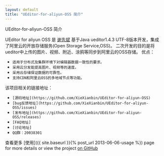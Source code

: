 ```yaml
---
layout: default
title: "UEditor-for-aliyun-OSS 简介"
---
```


<p class="lead"> UEditor-for-aliyun-OSS 简介 </p>

UEditor for aliyun OSS 是 [谢先斌](http://www.xiexianbin.cn) 基于Java ueditor1.4.3 UTF-8版本开发，集成了阿里云的开放存储服务(Open Storage Service,OSS)。
二次开发的目的是将ueditor中上传的图片、视频、附近、涂鸦等同步到阿里云的OSS存储。
优点：

- `适用于分布式及集群环境下对编辑器数据一致性的要求。` 
- `采用云分发能提高图片、视频等的速度。`
- `采用云存储保证数据的可靠性。`
- `支持CDN和阿里云OSS的多地域节点等功能。` 

该项目相关的链接地址：

- `[源码地址](https://github.com/XieXianbin/UEditor-for-aliyun-OSS)`
- `[bug反馈地址](https://github.com/XieXianbin/UEditor-for-aliyun-OSS/issues)`
- `[发布地址](https://github.com/XieXianbin/UEditor-for-aliyun-OSS/releases)`
- `[FAQ地址]`
- `[讨论地址]`
- `QQ群：20038301`

查看更多 [使用]({{ site.baseurl }}{% post_url 2013-06-06-usage %}) page for more details or view the project [on GitHub](https://github.com/docs-xiexianbin/UEditor-for-aliyun-OSS-doc/)
